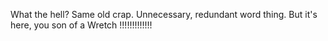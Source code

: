 What the hell? Same old crap. Unnecessary, redundant word thing. But it's here, you son of a Wretch !!!!!!!!!!!!!
